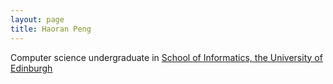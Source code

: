 ```yaml
---
layout: page
title: Haoran Peng
---
```


Computer science undergraduate in [School of Informatics, the University of Edinburgh](https://www.ed.ac.uk/informatics)

